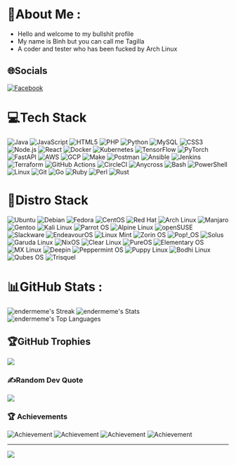 # 💫About Me :
- Hello and welcome to my bullshit profile
- My name is Bình but you can call me Tagilla 
- A coder and tester who has been fucked by Arch Linux

## 🌐Socials
[![Facebook](https://img.shields.io/badge/Facebook-%231877F2.svg?logo=facebook&logoColor=white)](https://www.facebook.com/binh.depagan) 

# 💻Tech Stack
![Java](https://img.shields.io/badge/Java-%23007396.svg?style=plastic&logo=java&logoColor=white) 
![JavaScript](https://img.shields.io/badge/JavaScript-%23F7DF1E.svg?style=plastic&logo=javascript&logoColor=black) 
![HTML5](https://img.shields.io/badge/HTML5-%23E34F26.svg?style=plastic&logo=html5&logoColor=white) 
![PHP](https://img.shields.io/badge/PHP-%23777BB4.svg?style=plastic&logo=php&logoColor=white) 
![Python](https://img.shields.io/badge/Python-%233776AB.svg?style=plastic&logo=python&logoColor=white) 
![MySQL](https://img.shields.io/badge/MySQL-%234479A1.svg?style=plastic&logo=mysql&logoColor=white) 
![CSS3](https://img.shields.io/badge/CSS3-%231572B6.svg?style=plastic&logo=css3&logoColor=white) 
![Node.js](https://img.shields.io/badge/Node.js-%23339933.svg?style=plastic&logo=nodedotjs&logoColor=white) 
![React](https://img.shields.io/badge/React-%2320232a.svg?style=plastic&logo=react&logoColor=%2361DAFB) 
![Docker](https://img.shields.io/badge/Docker-%232496ED.svg?style=plastic&logo=docker&logoColor=white) 
![Kubernetes](https://img.shields.io/badge/Kubernetes-%23326ce5.svg?style=plastic&logo=kubernetes&logoColor=white) 
![TensorFlow](https://img.shields.io/badge/TensorFlow-%23FF6F00.svg?style=plastic&logo=tensorflow&logoColor=white) 
![PyTorch](https://img.shields.io/badge/PyTorch-%23EE4C2C.svg?style=plastic&logo=pytorch&logoColor=white) 
![FastAPI](https://img.shields.io/badge/FastAPI-%2300C7B7.svg?style=plastic&logo=fastapi&logoColor=white) 
![AWS](https://img.shields.io/badge/Amazon%20AWS-%23232F3E.svg?style=plastic&logo=amazon-aws&logoColor=%23FF9900) 
![GCP](https://img.shields.io/badge/Google%20Cloud-%234285F4.svg?style=plastic&logo=google-cloud&logoColor=white) 
![Make](https://img.shields.io/badge/Make-%23000000.svg?style=plastic&logo=gnu-make&logoColor=white) 
![Postman](https://img.shields.io/badge/Postman-%23FF6C37.svg?style=plastic&logo=postman&logoColor=white) 
![Ansible](https://img.shields.io/badge/Ansible-%23EE0000.svg?style=plastic&logo=ansible&logoColor=white) 
![Jenkins](https://img.shields.io/badge/Jenkins-%232C5263.svg?style=plastic&logo=jenkins&logoColor=white) 
![Terraform](https://img.shields.io/badge/Terraform-%235835CC.svg?style=plastic&logo=terraform&logoColor=white) 
![GitHub Actions](https://img.shields.io/badge/GitHub_Actions-%232088FF.svg?style=plastic&logo=github-actions&logoColor=white) 
![CircleCI](https://img.shields.io/badge/CircleCI-%23161616.svg?style=plastic&logo=circleci&logoColor=white) 
![Anycross](https://img.shields.io/badge/Anycross-%23F25C54.svg?style=plastic&logo=anycross&logoColor=white) 
![Bash](https://img.shields.io/badge/Bash-%234EAA25.svg?style=plastic&logo=gnu-bash&logoColor=white) 
![PowerShell](https://img.shields.io/badge/PowerShell-%235391FE.svg?style=plastic&logo=powershell&logoColor=white)  
![Linux](https://img.shields.io/badge/Linux-%23FCC624.svg?style=plastic&logo=linux&logoColor=black) 
![Git](https://img.shields.io/badge/Git-%23F05032.svg?style=plastic&logo=git&logoColor=white) 
![Go](https://img.shields.io/badge/Go-%2300ADD8.svg?style=plastic&logo=go&logoColor=white)
![Ruby](https://img.shields.io/badge/Ruby-%23CC342D.svg?style=plastic&logo=ruby&logoColor=white)
![Perl](https://img.shields.io/badge/Perl-%2340037A.svg?style=plastic&logo=perl&logoColor=white)
![Rust](https://img.shields.io/badge/Rust-%23000000.svg?style=plastic&logo=rust&logoColor=white)

# 🐧Distro Stack
![Ubuntu](https://img.shields.io/badge/Ubuntu-E95420?style=plastic&logo=ubuntu&logoColor=white) 
![Debian](https://img.shields.io/badge/Debian-A81D33?style=plastic&logo=debian&logoColor=white) 
![Fedora](https://img.shields.io/badge/Fedora-51A2DA?style=plastic&logo=fedora&logoColor=white) 
![CentOS](https://img.shields.io/badge/CentOS-262577?style=plastic&logo=centos&logoColor=white) 
![Red Hat](https://img.shields.io/badge/Red%20Hat-EE0000?style=plastic&logo=redhat&logoColor=white) 
![Arch Linux](https://img.shields.io/badge/Arch%20Linux-1793D1?style=plastic&logo=arch-linux&logoColor=white) 
![Manjaro](https://img.shields.io/badge/Manjaro-35BF5C?style=plastic&logo=manjaro&logoColor=white) 
![Gentoo](https://img.shields.io/badge/Gentoo-54487A?style=plastic&logo=gentoo&logoColor=white) 
![Kali Linux](https://img.shields.io/badge/Kali%20Linux-557C94?style=plastic&logo=kali-linux&logoColor=white) 
![Parrot OS](https://img.shields.io/badge/Parrot%20OS-00b3be?style=plastic&logo=parrot-os&logoColor=white) 
![Alpine Linux](https://img.shields.io/badge/Alpine%20Linux-0D597F?style=plastic&logo=alpine-linux&logoColor=white) 
![openSUSE](https://img.shields.io/badge/openSUSE-73BA25?style=plastic&logo=opensuse&logoColor=white) 
![Slackware](https://img.shields.io/badge/Slackware-0B3B91?style=plastic&logo=slackware&logoColor=white) 
![EndeavourOS](https://img.shields.io/badge/EndeavourOS-7C7C7C?style=plastic&logo=endeavour&logoColor=white) 
![Linux Mint](https://img.shields.io/badge/Linux%20Mint-87CF3E?style=plastic&logo=linux-mint&logoColor=white) 
![Zorin OS](https://img.shields.io/badge/Zorin%20OS-0CC1F3?style=plastic&logo=zorin&logoColor=white) 
![Pop!_OS](https://img.shields.io/badge/Pop!_OS-48B9C7?style=plastic&logo=popos&logoColor=white) 
![Solus](https://img.shields.io/badge/Solus-5294E2?style=plastic&logo=solus&logoColor=white) 
![Garuda Linux](https://img.shields.io/badge/Garuda%20Linux-AC162C?style=plastic&logo=garuda-linux&logoColor=white) 
![NixOS](https://img.shields.io/badge/NixOS-5277C3?style=plastic&logo=nixos&logoColor=white) 
![Clear Linux](https://img.shields.io/badge/Clear%20Linux-0071C5?style=plastic&logo=clear-linux&logoColor=white) 
![PureOS](https://img.shields.io/badge/PureOS-48A368?style=plastic&logo=purism&logoColor=white) 
![Elementary OS](https://img.shields.io/badge/Elementary%20OS-64BAFF?style=plastic&logo=elementary&logoColor=white) 
![MX Linux](https://img.shields.io/badge/MX%20Linux-1D457C?style=plastic&logo=mx-linux&logoColor=white) 
![Deepin](https://img.shields.io/badge/Deepin-007CFF?style=plastic&logo=deepin&logoColor=white) 
![Peppermint OS](https://img.shields.io/badge/Peppermint%20OS-D93E3E?style=plastic&logo=peppermint&logoColor=white) 
![Puppy Linux](https://img.shields.io/badge/Puppy%20Linux-FFDA44?style=plastic&logo=puppylinux&logoColor=black) 
![Bodhi Linux](https://img.shields.io/badge/Bodhi%20Linux-7C7C7C?style=plastic&logo=bodhi-linux&logoColor=white) 
![Qubes OS](https://img.shields.io/badge/Qubes%20OS-3874D9?style=plastic&logo=qubes-os&logoColor=white) 
![Trisquel](https://img.shields.io/badge/Trisquel-3E75AA?style=plastic&logo=trisquel&logoColor=white)

# 📊GitHub Stats :
![endermeme's Streak](https://github-readme-streak-stats.herokuapp.com/?user=endermeme&theme=tokyonight&hide_border=true&card_width=445)
![endermeme's Stats](https://github-readme-stats.vercel.app/api?username=endermeme&theme=tokyonight&show_icons=true&hide_border=true&count_private=true&card_width=445)
![endermeme's Top Languages](https://github-readme-stats.vercel.app/api/top-langs/?username=endermeme&theme=tokyonight&show_icons=true&hide_border=true&layout=compact&langs_count=10&card_width=445)

## 🏆GitHub Trophies
![](https://github-trophies.vercel.app/?username=Truong030&theme=radical&no-frame=false&no-bg=false&margin-w=4)

### ✍️Random Dev Quote
![](https://quotes-github-readme.vercel.app/api?type=horizontal&theme=radical)

### 🏆 Achievements
![Achievement](https://img.shields.io/badge/Achievement-Học_sinh_giỏi_văn_huyện_và_tỉnh-yellow) 
![Achievement](https://img.shields.io/badge/Achievement-Giải_nhất_tin_học_trẻ_tỉnh-red)
![Achievement](https://img.shields.io/badge/Achievement-Chuẩn_bị_đi_thi_giải_Design_For_Change-blue)
![Achievement](https://img.shields.io/badge/Achievement-Làm_việc_tại_Aura_AI-purple)

---
[![](https://visitcount.itsvg.in/api?id=endermeme&label=Profile%20Views&pretty=false)](https://visitcount.itsvg.in)
